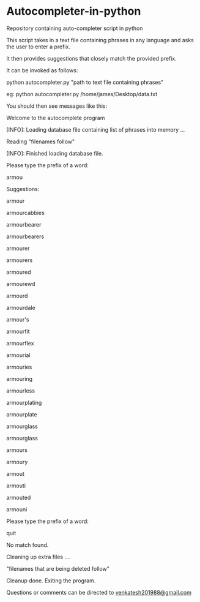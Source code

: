 # Autocompleter-in-python
Repository containing auto-completer script in python

This script takes in a text file containing phrases in any language and asks the user to enter a prefix. 

It then provides suggestions that closely match the provided prefix.

It can be invoked as follows:

python autocompleter.py "path to text file containing phrases"

eg: python autocompleter.py /home/james/Desktop/data.txt

You should then see messages like this:

Welcome to the autocomplete program

[INFO]: Loading database file containing list of phrases into memory ...

Reading "filenames follow"

[INFO]: Finished loading database file.

Please type the prefix of a word:

armou

Suggestions:

armour

armourcabbies

armourbearer

armourbearers

armourer

armourers

armoured

armourewd

armourd

armourdale

armour's

armourfit

armourflex

armourial

armouries

armouring

armourless

armourplating

armourplate

armourglass

armourglass

armours

armoury

armout

armouti

armouted

armouni

Please type the prefix of a word:

quit

No match found.

Cleaning up extra files .... 

"filenames that are being deleted follow"

Cleanup done. Exiting the program.

Questions or comments can be directed to venkatesh201988@gmail.com

